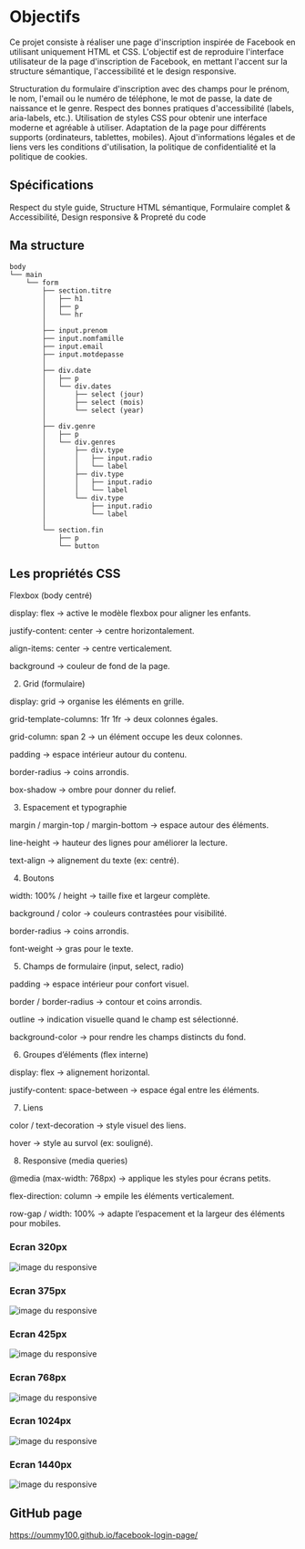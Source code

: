 # Objectifs

Ce projet consiste à réaliser une page d'inscription inspirée de Facebook en utilisant uniquement HTML et CSS. L'objectif est de reproduire l'interface utilisateur de la page d'inscription de Facebook, en mettant l'accent sur la structure sémantique, l'accessibilité et le design responsive.

Structuration du formulaire d'inscription avec des champs pour le prénom, le nom, l'email ou le numéro de téléphone, le mot de passe, la date de naissance et le genre.
Respect des bonnes pratiques d'accessibilité (labels, aria-labels, etc.).
Utilisation de styles CSS pour obtenir une interface moderne et agréable à utiliser.
Adaptation de la page pour différents supports (ordinateurs, tablettes, mobiles).
Ajout d'informations légales et de liens vers les conditions d'utilisation, la politique de confidentialité et la politique de cookies.


## Spécifications
 Respect du style guide, Structure HTML sémantique, Formulaire complet & Accessibilité, Design responsive & Propreté du code

## Ma structure

````
body
└── main
    └── form
        ├── section.titre
        │   ├── h1
        │   ├── p
        │   └── hr
        │
        ├── input.prenom
        ├── input.nomfamille
        ├── input.email
        ├── input.motdepasse
        │
        ├── div.date
        │   ├── p
        │   └── div.dates
        │       ├── select (jour)
        │       ├── select (mois)
        │       └── select (year)
        │
        ├── div.genre
        │   ├── p
        │   └── div.genres
        │       ├── div.type
        │       │   ├── input.radio
        │       │   └── label
        │       ├── div.type
        │       │   ├── input.radio
        │       │   └── label
        │       └── div.type
        │           ├── input.radio
        │           └── label
        │
        └── section.fin
            ├── p
            └── button

````
## Les propriétés CSS

Flexbox (body centré)

display: flex → active le modèle flexbox pour aligner les enfants.

justify-content: center → centre horizontalement.

align-items: center → centre verticalement.

background → couleur de fond de la page.

2. Grid (formulaire)

display: grid → organise les éléments en grille.

grid-template-columns: 1fr 1fr → deux colonnes égales.

grid-column: span 2 → un élément occupe les deux colonnes.

padding → espace intérieur autour du contenu.

border-radius → coins arrondis.

box-shadow → ombre pour donner du relief.

3. Espacement et typographie

margin / margin-top / margin-bottom → espace autour des éléments.

line-height → hauteur des lignes pour améliorer la lecture.

text-align → alignement du texte (ex: centré).

4. Boutons

width: 100% / height → taille fixe et largeur complète.

background / color → couleurs contrastées pour visibilité.

border-radius → coins arrondis.

font-weight → gras pour le texte.

5. Champs de formulaire (input, select, radio)

padding → espace intérieur pour confort visuel.

border / border-radius → contour et coins arrondis.

outline → indication visuelle quand le champ est sélectionné.

background-color → pour rendre les champs distincts du fond.

6. Groupes d’éléments (flex interne)

display: flex → alignement horizontal.

justify-content: space-between → espace égal entre les éléments.

7. Liens

color / text-decoration → style visuel des liens.

hover → style au survol (ex: souligné).

8. Responsive (media queries)

@media (max-width: 768px) → applique les styles pour écrans petits.

flex-direction: column → empile les éléments verticalement.

row-gap / width: 100% → adapte l’espacement et la largeur des éléments pour mobiles.

 ### Ecran 320px

 ![image du responsive](image1.png)

 ### Ecran 375px

 ![image du responsive](image2.png)

 ### Ecran 425px

 ![image du responsive](image3.png)

 ### Ecran 768px

 ![image du responsive](image4.png)

 ### Ecran 1024px

 ![image du responsive](image5.png)

 ### Ecran 1440px

 ![image du responsive](image6.png)

 ## GitHub page

 https://oummy100.github.io/facebook-login-page/